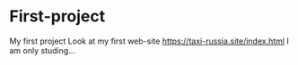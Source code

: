 # First-project
My first project
Look at my first web-site
https://taxi-russia.site/index.html
I am only studing...
